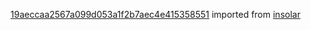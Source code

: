 [19aeccaa2567a099d053a1f2b7aec4e415358551](https://github.com/insolar/insolar/commit/19aeccaa2567a099d053a1f2b7aec4e415358551) imported from [insolar](https://github.com/insolar/insolar)
